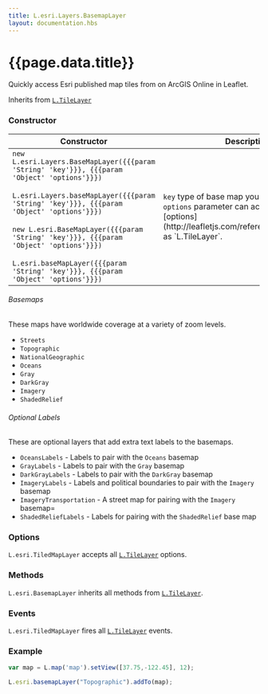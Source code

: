 ```yaml
---
title: L.esri.Layers.BasemapLayer
layout: documentation.hbs
---
```


# {{page.data.title}}

Quickly access Esri published map tiles from on ArcGIS Online in Leaflet.

Inherits from [`L.TileLayer`](http://leafletjs.com/reference.html#tilelayer)

### Constructor

<table>
    <thead>
        <tr>
            <th>Constructor</th>
            <th>Description</th>
        </tr>
    </thead>
    <tbody>
        <tr>
            <td><code class="nobr">new L.esri.Layers.BaseMapLayer({{{param 'String' 'key'}}}, {{{param 'Object' 'options'}}})</code><br><br><code class="nobr">L.esri.Layers.baseMapLayer({{{param 'String' 'key'}}}, {{{param 'Object' 'options'}}})</code><br><br><code class="nobr">new L.esri.BaseMapLayer({{{param 'String' 'key'}}}, {{{param 'Object' 'options'}}})</code><br><br><code class="nobr">L.esri.baseMapLayer({{{param 'String' 'key'}}}, {{{param 'Object' 'options'}}})</code></td>
            <td><code>key</code> type of base map you want to add. The <code>options</code> parameter can accept the same [options](http://leafletjs.com/reference.html#tilelayer) as `L.TileLayer`.</td>
        </tr>
    </tbody>
</table>

###### Basemaps

These maps have worldwide coverage at a variety of zoom levels.

* `Streets`
* `Topographic`
* `NationalGeographic`
* `Oceans`
* `Gray`
* `DarkGray`
* `Imagery`
* `ShadedRelief`

###### Optional Labels

These are optional layers that add extra text labels to the basemaps.

* `OceansLabels` - Labels to pair with the `Oceans` basemap
* `GrayLabels` - Labels to pair with the `Gray` basemap
* `DarkGrayLabels` - Labels to pair with the `DarkGray` basemap
* `ImageryLabels` - Labels and political boundaries to pair with the `Imagery` basemap
* `ImageryTransportation` - A street map for pairing with the `Imagery` basemap=
* `ShadedReliefLabels` - Labels for pairing with the `ShadedRelief` base map

### Options

`L.esri.TiledMapLayer` accepts all [`L.TileLayer`](http://leafletjs.com/reference.html#tilelayer-options) options.

### Methods

`L.esri.BasemapLayer` inherits all methods from [`L.TileLayer`](http://leafletjs.com/reference.html#tilelayer).

### Events

`L.esri.TiledMapLayer` fires all  [`L.TileLayer`](http://leafletjs.com/reference.html#tilelayer) events.

### Example

```js
var map = L.map('map').setView([37.75,-122.45], 12);

L.esri.basemapLayer("Topographic").addTo(map);
```